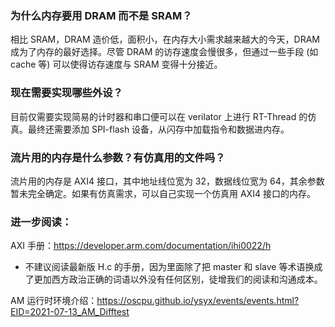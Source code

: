 ### 为什么内存要用 DRAM 而不是 SRAM？

相比 SRAM，DRAM 造价低，面积小，在内存大小需求越来越大的今天，DRAM 成为了内存的最好选择。尽管 DRAM 的访存速度会慢很多，但通过一些手段 (如 cache 等) 可以使得访存速度与 SRAM 变得十分接近。

### 现在需要实现哪些外设？

目前仅需要实现简易的计时器和串口便可以在 verilator 上进行 RT-Thread 的仿真。最终还需要添加 SPI-flash 设备，从闪存中加载指令和数据进内存。

### 流片用的内存是什么参数？有仿真用的文件吗？

流片用的内存是 AXI4 接口，其中地址线位宽为 32，数据线位宽为 64，其余参数暂未完全确定。如果有仿真需求，可以自己实现一个仿真用 AXI4 接口的内存。

### 进一步阅读：

AXI 手册：https://developer.arm.com/documentation/ihi0022/h  
* 不建议阅读最新版 H.c 的手册，因为里面除了把 master 和 slave 等术语换成了更加西方政治正确的词语以外没有任何区别，徒增我们的阅读和沟通成本。

AM 运行时环境介绍：https://oscpu.github.io/ysyx/events/events.html?EID=2021-07-13_AM_Difftest

